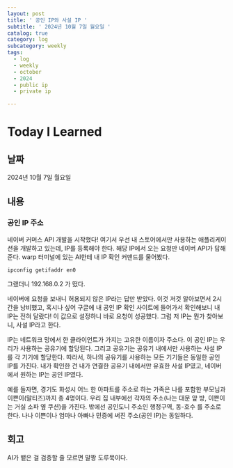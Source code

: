 ```yaml
---
layout: post
title: ' 공인 IP와 사설 IP '
subtitle: ' 2024년 10월 7일 월요일 '
catalog: true
category: log
subcategory: weekly
tags:
  - log
  - weekly
  - october
  - 2024
  - public ip
  - private ip

---
```


# Today I Learned

## 날짜

2024년 10월 7일 월요일

## 내용

### 공인 IP 주소

네이버 커머스 API 개발을 시작했다! 여기서 우선 내 스토어에서만 사용하는 애플리케이션을 개발하고 있는데, IP를 등록해야 한다. 해당 IP에서 오는 요청만 네이버 API가 답해준다. warp 터미널에 있는 AI한테 내 IP 확인 커맨드를 물어봤다.

`ipconfig getifaddr en0`

그랬더니 192.168.0.2 가 떴다.

 네이버에 요청을 보내니 허용되지 않은 IP라는 답만 받았다. 이것 저것 알아보면서 2시간을 낭비했고, 혹시나 싶어 구글에 내 공인 IP 확인 사이트에 들어가서 확인해보니 내 IP는 전혀 달랐다! 이 값으로 설정하니 바로 요청이 성공했다. 그럼 저 IP는 뭔가 찾아보니, 사설 IP라고 한다.

 IP는 네트워크 망에서 한 클라이언트가 가지는 고유한 이름이자 주소다. 이 공인 IP는 우리가 사용하는 공유기에 할당된다. 그리고 공유기는 공유기 내에서만 사용하는 사설 IP를 각 기기에 할당한다. 따라서, 하나의 공유기를 사용하는 모든 기기들은 동일한 공인 IP를 가진다. 내가 확인한 건 내가 연결한 공유기 내에서만 유효한 사설 IP였고, 네이버에서 원하는 IP는 공인 IP였다.

 예를 들자면, 경기도 화성시 어느 한 아파트를 주소로 하는 가족은 나를 포함한 부모님과 이쁜이(말티즈)까지 총 4명이다. 우리 집 내부에선 각자의 주소(나는 대문 앞 방, 이쁜이는 거실 소파 옆 쿠션)을 가진다. 밖에선 공인도니 주소인 행정구역, 동-호수 를 주소로 한다. 나나 이쁜이나 엄마나 아빠나 민증에 써진 주소(공인 IP)는 동일하다.

## 회고

AI가 뱉은 걸 검증할 줄 모르면 말짱 도루묵이다.